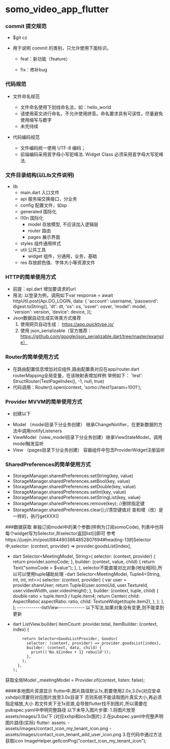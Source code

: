 # somo_video_app_flutter



### commit 提交规范
* $git cz

* 用于说明 commit 的类别，只允许使用下面标识。

  - feat：新功能（feature）

  - fix：修补bug




### 代码规范
* 文件命名规范
	- 文件命名使用下划线命名法，如：hello_world
	- 请使用英文进行命名，不允许使用拼音。命名要求具有可读性，尽量避免使用缩写与数字
	- 未完待续

* 代码编码规范
	- 文件编码统一使用 UTF-8 编码；
	- 前端编码采用首字母小写驼峰法. Widget Class 必须采用首字母大写驼峰法.

### 文件目录结构(以LIb文件说明)

- lib
	- main.dart 入口文件
	- api 服务端交换接口，分业务
	- config    配置文件，如sp
	- generated 国际化
  - l10n      国际化
	- model 存放模型, 不应该加入逻辑层
	- router 路由
	- pages 展示界面
  - styles 组件通用样式
  - util  公共工具
	- widget 组件，分通用，业务，基础
  - res 存放颜色值、字体大小等资源文件

 ### HTTP的简单使用方式

  - 前提：api.dart 增加要请求的url
  - 用法: 以登录为例，调用如下var response = await httpUtil.post<Map>(Api.DO_LOGIN, data: {
      'account': username,
      'password': digest.toString(),
      'dt': dt,
      'os': os,
      'osver': osver,
      'model': model,
      'version': version,
      'device': device,
    });
  - Json数据自动生成实体类方式推荐
    1. 使用网页自动生成： https://app.quicktype.io/
    2. 使用 json_serializable（官方推荐：https://github.com/google/json_serializable.dart/tree/master/example）

  ### Router的简单使用方式

  - 在路由配置信息增加对应组件,路由配置表对应在app/router.dart routerMapping全局变量，在该映射表增加样例 
    举例如下：
    'test': StructRouter(TestPageIndex(), -1, null, true)
  - 代码调用：Router().open(context, 'somo://test?param=1001');

  ### Provider MVVM的简单使用方式
  * 创建以下
   - Model （model目录下分业务创建）        继承ChangeNotifier，在更新数据的方法中调用notifyListeners
   - ViewModel（view_model目录下分业务创建）继承ViewStateModel，调用model触发监听
   - View （pages目录下分业务创建）         容器组件中包含ProviderWidget注册监听


  ### SharedPreferences的简单使用方式 
  - StorageManager.sharedPreferences.setString(key, value)
  - StorageManager.sharedPreferences.setBool(key, value)
  - StorageManager.sharedPreferences.setDouble(key, value)
  - StorageManager.sharedPreferences.setInt(key, value)
  - StorageManager.sharedPreferences.setStringList(key, value)  
  - StorageManager.sharedPreferences.remove(key); //删除指定键
  - StorageManager.sharedPreferences.clear();//清空键值对
    查和增（改）是一样的，执行getXXX()


  ###数据获取
  单独订阅model中的某个参数(样例为订阅somoCode),
  列表中也将每个widget写为Selector,并selector返回list[i]即可
  参考https://juejin.im/post/6844903864852807694#heading-13的Selector中,selector: (context, provider) => provider.goodsList[index],
  - dart
  Selector<MeetingModel, String>(
    selector: (context, provider) {
        return provider.somoCode;
    },
    builder: (context, value, child) {
        return Text("somoCode = $value");
    },
  ),
  selector不能直接对比对象(地址相同),所以可以使用tuple辅助处理
  -dart
      Selector<MeetingModel, Tuple4<String, int, int, int>>(
        selector: (context, provider) {
          var user = provider.shareUser;
          return Tuple4(user.somoUid, user.TextureId, user.videoWidth, user.videoHeight);
        },
        builder: (context, tuple, child) {
          double ratio = tuple.item3 / tuple.item4;
          return Center(
            child: AspectRatio(
              aspectRatio: ratio,
              child: TextureWidget(tuple.item2),
            ),
          );
        },
      );
  ------------listView-------------
  以下写法,如果对象没有变更,则不能拿到更新
  - dart
      ListView.builder(
          itemCount: provider.total,
          itemBuilder: (context, index) {
          
            return Selector<GoodsListProvider, Goods>(
              selector: (context, provider) => provider.goodsList[index],
              builder: (context, data, child) {
                print(('No.${index + 1} rebuild'));
              },
            );
          },
        );
  获取全局Model
  _meetingModel = Provider.of(context, listen: false);

  ####本地图片资源显示
  flutter中,图片路径默认1x,若要使用2.0x,3.0x(对应安卓xxhdpi)须要将对应图片放至3.0x目录下
  否则系统不能读取图片真实大小,再必须指定缩放,大小 
  若文件夹下无1x资源,会导致flutter找不到图片,所以需要在pubspec.yaml中申明完整路径
  以下未导入图片步骤:
  1.将图片放至assets/images/3.0x/下 (对应xxhpi和ios3x图片)
  2.在pubspec.yaml中完整声明图片路径(实际)
  flutter:
    assets:
      - assets/images/contact_icon_my_tenant_icon.png
      - assets/images/contact_icon_tenant_add_user_icon.png
  3.在代码中通过方法获取icon
  ImageHelper.getIconPng("contact_icon_my_tenant_icon");
